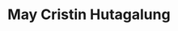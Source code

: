---
title : "May Cristin Hutagalung"
# full screen navigation
first_name : "May"
last_name : "Cristin"
bg_image : "images/backgrounds/may 04.png"
# animated text loop
occupations:
- "Keep That Heart Open For Me :)"
- "Santai Aja Ya Cian"
- "9 1 3"

# slider background image loop
slider_images:
- "images/slider/may01.jpg"
- "images/slider/may02.png"
- "images/slider/may03.jpg"

# button
button:
  enable : true
  label : "Enjoy Reading Babe💕 "
  link : "#contact"


# custom style
custom_class: "" 
custom_attributes: "" 
custom_css: ""

---